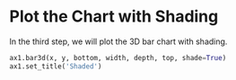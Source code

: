 # Plot the Chart with Shading

In the third step, we will plot the 3D bar chart with shading.

```python
ax1.bar3d(x, y, bottom, width, depth, top, shade=True)
ax1.set_title('Shaded')
```
